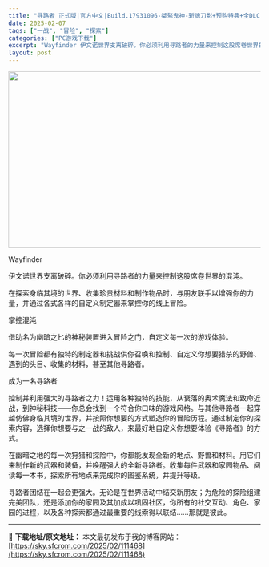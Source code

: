 ```yaml
---
title: "寻路者 正式版|官方中文|Build.17931096-桀骜鬼神-斩魂刀影+预购特典+全DLC|解压即撸|"
date: 2025-02-07
tags: ["一战", "冒险", "探索"]
categories: ["PC游戏下载"]
excerpt: "Wayfinder 伊文诺世界支离破碎。你必须利用寻路者的力量来控制这股席卷世界的混沌。 在探索身临其境的世界、收集珍贵材料和制作物品时，与朋友联手以增强你的力量，并通过各式各样的自定义制定器来掌控你的线上冒险。 掌控混沌 借助名为幽暗之匕的神秘装置进入冒险之门，自定义每一次的游戏体验。 每一次冒险&hellip;"
layout: post
---
```


<img class="aligncenter size-full wp-image-111453" src="https://sky.sfcrom.com/wp-content/uploads/2025/02/2025020712362425.webp" alt="" width="616" height="353" />

Wayfinder

伊文诺世界支离破碎。你必须利用寻路者的力量来控制这股席卷世界的混沌。

在探索身临其境的世界、收集珍贵材料和制作物品时，与朋友联手以增强你的力量，并通过各式各样的自定义制定器来掌控你的线上冒险。

掌控混沌

借助名为幽暗之匕的神秘装置进入冒险之门，自定义每一次的游戏体验。

每一次冒险都有独特的制定器和挑战供你召唤和控制、自定义你想要猎杀的野兽、遇到的头目、收集的材料，甚至其他寻路者。

成为一名寻路者

控制并利用强大的寻路者之力！运用各种独特的技能，从衰落的奥术魔法和致命近战，到神秘科技——你总会找到一个符合你口味的游戏风格。与其他寻路者一起穿越仿佛身临其境的世界，并按照你想要的方式塑造你的冒险历程。通过制定你的探索内容，选择你想要与之一战的敌人，来最好地自定义你想要体验《寻路者》的方式。

在幽暗之地的每一次狩猎和探险中，你都能发现全新的地点、野兽和材料。用它们来制作新的武器和装备，并唤醒强大的全新寻路者。收集每件武器和家园物品、阅读每一本书，探索所有地点来完成你的图鉴系统，并提升等级。

寻路者团结在一起会更强大。无论是在世界活动中结交新朋友；为危险的探险组建完美团队，还是添加你的家园及其加成以巩固社区，你所有的社交互动、角色、家园的进程，以及各种探索都通过最重要的线索得以联结……那就是彼此。

---
📖 **下载地址/原文地址：** 本文最初发布于我的博客网站：[https://sky.sfcrom.com/2025/02/111468](https://sky.sfcrom.com/2025/02/111468)
